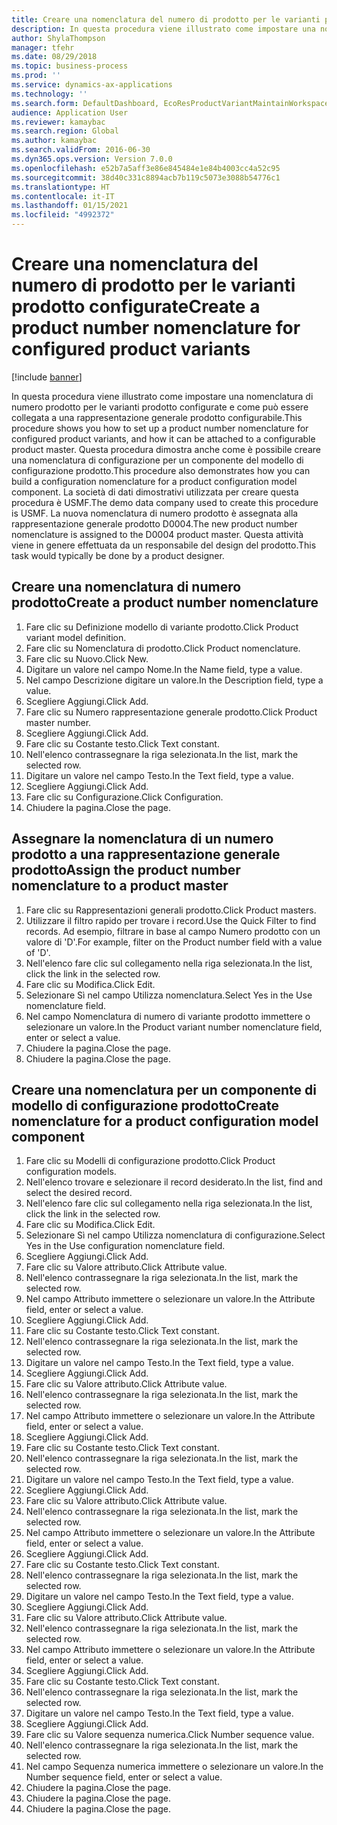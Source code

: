 ```yaml
---
title: Creare una nomenclatura del numero di prodotto per le varianti prodotto configurate
description: In questa procedura viene illustrato come impostare una nomenclatura di numero prodotto per le varianti prodotto configurate e come può essere collegata a una rappresentazione generale prodotto configurabile.
author: ShylaThompson
manager: tfehr
ms.date: 08/29/2018
ms.topic: business-process
ms.prod: ''
ms.service: dynamics-ax-applications
ms.technology: ''
ms.search.form: DefaultDashboard, EcoResProductVariantMaintainWorkspace, EcoResNomenclature, EcoResProductListPage, EcoResProductDetails, PCProductConfigurationModelListPage, PCProductConfigurationModelDetails
audience: Application User
ms.reviewer: kamaybac
ms.search.region: Global
ms.author: kamaybac
ms.search.validFrom: 2016-06-30
ms.dyn365.ops.version: Version 7.0.0
ms.openlocfilehash: e52b7a5aff3e86e845484e1e84b4003cc4a52c95
ms.sourcegitcommit: 38d40c331c8894acb7b119c5073e3088b54776c1
ms.translationtype: HT
ms.contentlocale: it-IT
ms.lasthandoff: 01/15/2021
ms.locfileid: "4992372"
---
```

# <a name="create-a-product-number-nomenclature-for-configured-product-variants"></a><span data-ttu-id="ea97c-103">Creare una nomenclatura del numero di prodotto per le varianti prodotto configurate</span><span class="sxs-lookup"><span data-stu-id="ea97c-103">Create a product number nomenclature for configured product variants</span></span>

[!include [banner](../../includes/banner.md)]

<span data-ttu-id="ea97c-104">In questa procedura viene illustrato come impostare una nomenclatura di numero prodotto per le varianti prodotto configurate e come può essere collegata a una rappresentazione generale prodotto configurabile.</span><span class="sxs-lookup"><span data-stu-id="ea97c-104">This procedure shows you how to set up a product number nomenclature for configured product variants, and how it can be attached to a configurable product master.</span></span> <span data-ttu-id="ea97c-105">Questa procedura dimostra anche come è possibile creare una nomenclatura di configurazione per un componente del modello di configurazione prodotto.</span><span class="sxs-lookup"><span data-stu-id="ea97c-105">This procedure also demonstrates how you can build a configuration nomenclature for a product configuration model component.</span></span> <span data-ttu-id="ea97c-106">La società di dati dimostrativi utilizzata per creare questa procedura è USMF.</span><span class="sxs-lookup"><span data-stu-id="ea97c-106">The demo data company used to create this procedure is USMF.</span></span> <span data-ttu-id="ea97c-107">La nuova nomenclatura di numero prodotto è assegnata alla rappresentazione generale prodotto D0004.</span><span class="sxs-lookup"><span data-stu-id="ea97c-107">The new product number nomenclature is assigned to the D0004 product master.</span></span> <span data-ttu-id="ea97c-108">Questa attività viene in genere effettuata da un responsabile del design del prodotto.</span><span class="sxs-lookup"><span data-stu-id="ea97c-108">This task would typically be done by a product designer.</span></span>


## <a name="create-a-product-number-nomenclature"></a><span data-ttu-id="ea97c-109">Creare una nomenclatura di numero prodotto</span><span class="sxs-lookup"><span data-stu-id="ea97c-109">Create a product number nomenclature</span></span>
1. <span data-ttu-id="ea97c-110">Fare clic su Definizione modello di variante prodotto.</span><span class="sxs-lookup"><span data-stu-id="ea97c-110">Click Product variant model definition.</span></span>
2. <span data-ttu-id="ea97c-111">Fare clic su Nomenclatura di prodotto.</span><span class="sxs-lookup"><span data-stu-id="ea97c-111">Click Product nomenclature.</span></span>
3. <span data-ttu-id="ea97c-112">Fare clic su Nuovo.</span><span class="sxs-lookup"><span data-stu-id="ea97c-112">Click New.</span></span>
4. <span data-ttu-id="ea97c-113">Digitare un valore nel campo Nome.</span><span class="sxs-lookup"><span data-stu-id="ea97c-113">In the Name field, type a value.</span></span>
5. <span data-ttu-id="ea97c-114">Nel campo Descrizione digitare un valore.</span><span class="sxs-lookup"><span data-stu-id="ea97c-114">In the Description field, type a value.</span></span>
6. <span data-ttu-id="ea97c-115">Scegliere Aggiungi.</span><span class="sxs-lookup"><span data-stu-id="ea97c-115">Click Add.</span></span>
7. <span data-ttu-id="ea97c-116">Fare clic su Numero rappresentazione generale prodotto.</span><span class="sxs-lookup"><span data-stu-id="ea97c-116">Click Product master number.</span></span>
8. <span data-ttu-id="ea97c-117">Scegliere Aggiungi.</span><span class="sxs-lookup"><span data-stu-id="ea97c-117">Click Add.</span></span>
9. <span data-ttu-id="ea97c-118">Fare clic su Costante testo.</span><span class="sxs-lookup"><span data-stu-id="ea97c-118">Click Text constant.</span></span>
10. <span data-ttu-id="ea97c-119">Nell'elenco contrassegnare la riga selezionata.</span><span class="sxs-lookup"><span data-stu-id="ea97c-119">In the list, mark the selected row.</span></span>
11. <span data-ttu-id="ea97c-120">Digitare un valore nel campo Testo.</span><span class="sxs-lookup"><span data-stu-id="ea97c-120">In the Text field, type a value.</span></span>
12. <span data-ttu-id="ea97c-121">Scegliere Aggiungi.</span><span class="sxs-lookup"><span data-stu-id="ea97c-121">Click Add.</span></span>
13. <span data-ttu-id="ea97c-122">Fare clic su Configurazione.</span><span class="sxs-lookup"><span data-stu-id="ea97c-122">Click Configuration.</span></span>
14. <span data-ttu-id="ea97c-123">Chiudere la pagina.</span><span class="sxs-lookup"><span data-stu-id="ea97c-123">Close the page.</span></span>

## <a name="assign-the-product-number-nomenclature-to-a-product-master"></a><span data-ttu-id="ea97c-124">Assegnare la nomenclatura di un numero prodotto a una rappresentazione generale prodotto</span><span class="sxs-lookup"><span data-stu-id="ea97c-124">Assign the product number nomenclature to a product master</span></span>
1. <span data-ttu-id="ea97c-125">Fare clic su Rappresentazioni generali prodotto.</span><span class="sxs-lookup"><span data-stu-id="ea97c-125">Click Product masters.</span></span>
2. <span data-ttu-id="ea97c-126">Utilizzare il filtro rapido per trovare i record.</span><span class="sxs-lookup"><span data-stu-id="ea97c-126">Use the Quick Filter to find records.</span></span> <span data-ttu-id="ea97c-127">Ad esempio, filtrare in base al campo Numero prodotto con un valore di 'D'.</span><span class="sxs-lookup"><span data-stu-id="ea97c-127">For example, filter on the Product number field with a value of 'D'.</span></span>
3. <span data-ttu-id="ea97c-128">Nell'elenco fare clic sul collegamento nella riga selezionata.</span><span class="sxs-lookup"><span data-stu-id="ea97c-128">In the list, click the link in the selected row.</span></span>
4. <span data-ttu-id="ea97c-129">Fare clic su Modifica.</span><span class="sxs-lookup"><span data-stu-id="ea97c-129">Click Edit.</span></span>
5. <span data-ttu-id="ea97c-130">Selezionare Sì nel campo Utilizza nomenclatura.</span><span class="sxs-lookup"><span data-stu-id="ea97c-130">Select Yes in the Use nomenclature field.</span></span>
6. <span data-ttu-id="ea97c-131">Nel campo Nomenclatura di numero di variante prodotto immettere o selezionare un valore.</span><span class="sxs-lookup"><span data-stu-id="ea97c-131">In the Product variant number nomenclature field, enter or select a value.</span></span>
7. <span data-ttu-id="ea97c-132">Chiudere la pagina.</span><span class="sxs-lookup"><span data-stu-id="ea97c-132">Close the page.</span></span>
8. <span data-ttu-id="ea97c-133">Chiudere la pagina.</span><span class="sxs-lookup"><span data-stu-id="ea97c-133">Close the page.</span></span>

## <a name="create-nomenclature-for-a-product-configuration-model-component"></a><span data-ttu-id="ea97c-134">Creare una nomenclatura per un componente di modello di configurazione prodotto</span><span class="sxs-lookup"><span data-stu-id="ea97c-134">Create nomenclature for a product configuration model component</span></span>
1. <span data-ttu-id="ea97c-135">Fare clic su Modelli di configurazione prodotto.</span><span class="sxs-lookup"><span data-stu-id="ea97c-135">Click Product configuration models.</span></span>
2. <span data-ttu-id="ea97c-136">Nell'elenco trovare e selezionare il record desiderato.</span><span class="sxs-lookup"><span data-stu-id="ea97c-136">In the list, find and select the desired record.</span></span>
3. <span data-ttu-id="ea97c-137">Nell'elenco fare clic sul collegamento nella riga selezionata.</span><span class="sxs-lookup"><span data-stu-id="ea97c-137">In the list, click the link in the selected row.</span></span>
4. <span data-ttu-id="ea97c-138">Fare clic su Modifica.</span><span class="sxs-lookup"><span data-stu-id="ea97c-138">Click Edit.</span></span>
5. <span data-ttu-id="ea97c-139">Selezionare Sì nel campo Utilizza nomenclatura di configurazione.</span><span class="sxs-lookup"><span data-stu-id="ea97c-139">Select Yes in the Use configuration nomenclature field.</span></span>
6. <span data-ttu-id="ea97c-140">Scegliere Aggiungi.</span><span class="sxs-lookup"><span data-stu-id="ea97c-140">Click Add.</span></span>
7. <span data-ttu-id="ea97c-141">Fare clic su Valore attributo.</span><span class="sxs-lookup"><span data-stu-id="ea97c-141">Click Attribute value.</span></span>
8. <span data-ttu-id="ea97c-142">Nell'elenco contrassegnare la riga selezionata.</span><span class="sxs-lookup"><span data-stu-id="ea97c-142">In the list, mark the selected row.</span></span>
9. <span data-ttu-id="ea97c-143">Nel campo Attributo immettere o selezionare un valore.</span><span class="sxs-lookup"><span data-stu-id="ea97c-143">In the Attribute field, enter or select a value.</span></span>
10. <span data-ttu-id="ea97c-144">Scegliere Aggiungi.</span><span class="sxs-lookup"><span data-stu-id="ea97c-144">Click Add.</span></span>
11. <span data-ttu-id="ea97c-145">Fare clic su Costante testo.</span><span class="sxs-lookup"><span data-stu-id="ea97c-145">Click Text constant.</span></span>
12. <span data-ttu-id="ea97c-146">Nell'elenco contrassegnare la riga selezionata.</span><span class="sxs-lookup"><span data-stu-id="ea97c-146">In the list, mark the selected row.</span></span>
13. <span data-ttu-id="ea97c-147">Digitare un valore nel campo Testo.</span><span class="sxs-lookup"><span data-stu-id="ea97c-147">In the Text field, type a value.</span></span>
14. <span data-ttu-id="ea97c-148">Scegliere Aggiungi.</span><span class="sxs-lookup"><span data-stu-id="ea97c-148">Click Add.</span></span>
15. <span data-ttu-id="ea97c-149">Fare clic su Valore attributo.</span><span class="sxs-lookup"><span data-stu-id="ea97c-149">Click Attribute value.</span></span>
16. <span data-ttu-id="ea97c-150">Nell'elenco contrassegnare la riga selezionata.</span><span class="sxs-lookup"><span data-stu-id="ea97c-150">In the list, mark the selected row.</span></span>
17. <span data-ttu-id="ea97c-151">Nel campo Attributo immettere o selezionare un valore.</span><span class="sxs-lookup"><span data-stu-id="ea97c-151">In the Attribute field, enter or select a value.</span></span>
18. <span data-ttu-id="ea97c-152">Scegliere Aggiungi.</span><span class="sxs-lookup"><span data-stu-id="ea97c-152">Click Add.</span></span>
19. <span data-ttu-id="ea97c-153">Fare clic su Costante testo.</span><span class="sxs-lookup"><span data-stu-id="ea97c-153">Click Text constant.</span></span>
20. <span data-ttu-id="ea97c-154">Nell'elenco contrassegnare la riga selezionata.</span><span class="sxs-lookup"><span data-stu-id="ea97c-154">In the list, mark the selected row.</span></span>
21. <span data-ttu-id="ea97c-155">Digitare un valore nel campo Testo.</span><span class="sxs-lookup"><span data-stu-id="ea97c-155">In the Text field, type a value.</span></span>
22. <span data-ttu-id="ea97c-156">Scegliere Aggiungi.</span><span class="sxs-lookup"><span data-stu-id="ea97c-156">Click Add.</span></span>
23. <span data-ttu-id="ea97c-157">Fare clic su Valore attributo.</span><span class="sxs-lookup"><span data-stu-id="ea97c-157">Click Attribute value.</span></span>
24. <span data-ttu-id="ea97c-158">Nell'elenco contrassegnare la riga selezionata.</span><span class="sxs-lookup"><span data-stu-id="ea97c-158">In the list, mark the selected row.</span></span>
25. <span data-ttu-id="ea97c-159">Nel campo Attributo immettere o selezionare un valore.</span><span class="sxs-lookup"><span data-stu-id="ea97c-159">In the Attribute field, enter or select a value.</span></span>
26. <span data-ttu-id="ea97c-160">Scegliere Aggiungi.</span><span class="sxs-lookup"><span data-stu-id="ea97c-160">Click Add.</span></span>
27. <span data-ttu-id="ea97c-161">Fare clic su Costante testo.</span><span class="sxs-lookup"><span data-stu-id="ea97c-161">Click Text constant.</span></span>
28. <span data-ttu-id="ea97c-162">Nell'elenco contrassegnare la riga selezionata.</span><span class="sxs-lookup"><span data-stu-id="ea97c-162">In the list, mark the selected row.</span></span>
29. <span data-ttu-id="ea97c-163">Digitare un valore nel campo Testo.</span><span class="sxs-lookup"><span data-stu-id="ea97c-163">In the Text field, type a value.</span></span>
30. <span data-ttu-id="ea97c-164">Scegliere Aggiungi.</span><span class="sxs-lookup"><span data-stu-id="ea97c-164">Click Add.</span></span>
31. <span data-ttu-id="ea97c-165">Fare clic su Valore attributo.</span><span class="sxs-lookup"><span data-stu-id="ea97c-165">Click Attribute value.</span></span>
32. <span data-ttu-id="ea97c-166">Nell'elenco contrassegnare la riga selezionata.</span><span class="sxs-lookup"><span data-stu-id="ea97c-166">In the list, mark the selected row.</span></span>
33. <span data-ttu-id="ea97c-167">Nel campo Attributo immettere o selezionare un valore.</span><span class="sxs-lookup"><span data-stu-id="ea97c-167">In the Attribute field, enter or select a value.</span></span>
34. <span data-ttu-id="ea97c-168">Scegliere Aggiungi.</span><span class="sxs-lookup"><span data-stu-id="ea97c-168">Click Add.</span></span>
35. <span data-ttu-id="ea97c-169">Fare clic su Costante testo.</span><span class="sxs-lookup"><span data-stu-id="ea97c-169">Click Text constant.</span></span>
36. <span data-ttu-id="ea97c-170">Nell'elenco contrassegnare la riga selezionata.</span><span class="sxs-lookup"><span data-stu-id="ea97c-170">In the list, mark the selected row.</span></span>
37. <span data-ttu-id="ea97c-171">Digitare un valore nel campo Testo.</span><span class="sxs-lookup"><span data-stu-id="ea97c-171">In the Text field, type a value.</span></span>
38. <span data-ttu-id="ea97c-172">Scegliere Aggiungi.</span><span class="sxs-lookup"><span data-stu-id="ea97c-172">Click Add.</span></span>
39. <span data-ttu-id="ea97c-173">Fare clic su Valore sequenza numerica.</span><span class="sxs-lookup"><span data-stu-id="ea97c-173">Click Number sequence value.</span></span>
40. <span data-ttu-id="ea97c-174">Nell'elenco contrassegnare la riga selezionata.</span><span class="sxs-lookup"><span data-stu-id="ea97c-174">In the list, mark the selected row.</span></span>
41. <span data-ttu-id="ea97c-175">Nel campo Sequenza numerica immettere o selezionare un valore.</span><span class="sxs-lookup"><span data-stu-id="ea97c-175">In the Number sequence field, enter or select a value.</span></span>
42. <span data-ttu-id="ea97c-176">Chiudere la pagina.</span><span class="sxs-lookup"><span data-stu-id="ea97c-176">Close the page.</span></span>
43. <span data-ttu-id="ea97c-177">Chiudere la pagina.</span><span class="sxs-lookup"><span data-stu-id="ea97c-177">Close the page.</span></span>
44. <span data-ttu-id="ea97c-178">Chiudere la pagina.</span><span class="sxs-lookup"><span data-stu-id="ea97c-178">Close the page.</span></span>

